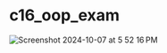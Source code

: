# c16_oop_exam


![Screenshot 2024-10-07 at 5 52 16 PM](https://github.com/user-attachments/assets/f9cc0750-7d91-41cb-87ae-df67af371b9f)
